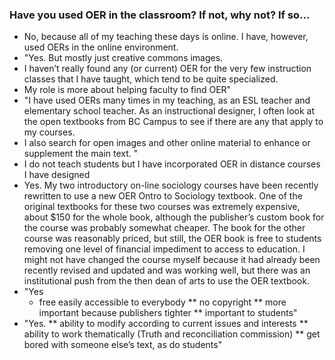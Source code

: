 ### Have you used OER in the classroom? If not, why not? If so…
* No, because all of my teaching these days is online. I have, however, used OERs in the online environment.
* "Yes. But mostly just creative commons images. 
* I haven’t really found any (or current) OER for the very few instruction classes that I have taught, which tend to be quite specialized.
* My role is more about helping faculty to find OER"
* "I have used OERs many times in my teaching, as an ESL teacher and elementary school teacher. As an instructional designer, I often look at the open textbooks from BC Campus to see if there are any that apply to my courses.  
* I also search for open images and other online material to enhance or supplement the main text. "
* I do not teach students but I have incorporated OER in distance courses I have designed
* Yes. My two introductory on-line sociology courses have been recently rewritten to use a new OER Ontro to Sociology textbook. One of the original textbooks for these two courses was extremely expensive, about $150 for the whole book, although the publisher’s custom book for the course was probably somewhat cheaper. The book for the other course was reasonably priced, but still, the OER book is free to students removing one level of financial impediment to access to education.  I might not have changed the course myself because it had already been recently revised and updated and was working well, but there was an institutional push from the then dean of arts to use the OER textbook. 
* "Yes 
  * free easily accessible to everybody 
** no copyright
** more important because publishers tighter
** important to students"
* "Yes. 
** ability to modify according to current issues and interests
** ability to work thematically (Truth and reconciliation commission)
** get bored with someone else’s text, as do students"
